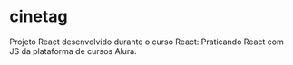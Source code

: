 # cinetag
Projeto React desenvolvido durante o curso React: Praticando React com JS da plataforma de cursos Alura.
